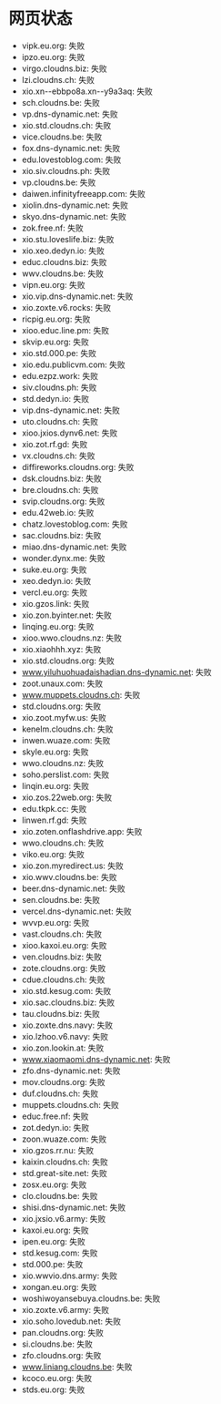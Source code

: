# 网页状态
- vipk.eu.org: 失败
- ipzo.eu.org: 失败
- virgo.cloudns.biz: 失败
- lzi.cloudns.ch: 失败
- xio.xn--ebbpo8a.xn--y9a3aq: 失败
- sch.cloudns.be: 失败
- vp.dns-dynamic.net: 失败
- xio.std.cloudns.ch: 失败
- vice.cloudns.be: 失败
- fox.dns-dynamic.net: 失败
- edu.lovestoblog.com: 失败
- xio.siv.cloudns.ph: 失败
- vp.cloudns.be: 失败
- daiwen.infinityfreeapp.com: 失败
- xiolin.dns-dynamic.net: 失败
- skyo.dns-dynamic.net: 失败
- zok.free.nf: 失败
- xio.stu.loveslife.biz: 失败
- xio.xeo.dedyn.io: 失败
- educ.cloudns.biz: 失败
- wwv.cloudns.be: 失败
- vipn.eu.org: 失败
- xio.vip.dns-dynamic.net: 失败
- xio.zoxte.v6.rocks: 失败
- ricpig.eu.org: 失败
- xioo.educ.line.pm: 失败
- skvip.eu.org: 失败
- xio.std.000.pe: 失败
- xio.edu.publicvm.com: 失败
- edu.ezpz.work: 失败
- siv.cloudns.ph: 失败
- std.dedyn.io: 失败
- vip.dns-dynamic.net: 失败
- uto.cloudns.ch: 失败
- xioo.jxios.dynv6.net: 失败
- xio.zot.rf.gd: 失败
- vx.cloudns.ch: 失败
- diffireworks.cloudns.org: 失败
- dsk.cloudns.biz: 失败
- bre.cloudns.ch: 失败
- svip.cloudns.org: 失败
- edu.42web.io: 失败
- chatz.lovestoblog.com: 失败
- sac.cloudns.biz: 失败
- miao.dns-dynamic.net: 失败
- wonder.dynx.me: 失败
- suke.eu.org: 失败
- xeo.dedyn.io: 失败
- vercl.eu.org: 失败
- xio.gzos.link: 失败
- xio.zon.byinter.net: 失败
- linqing.eu.org: 失败
- xioo.wwo.cloudns.nz: 失败
- xio.xiaohhh.xyz: 失败
- xio.std.cloudns.org: 失败
- www.yiluhuohuadaishadian.dns-dynamic.net: 失败
- zoot.unaux.com: 失败
- www.muppets.cloudns.ch: 失败
- std.cloudns.org: 失败
- xio.zoot.myfw.us: 失败
- kenelm.cloudns.ch: 失败
- inwen.wuaze.com: 失败
- skyle.eu.org: 失败
- wwo.cloudns.nz: 失败
- soho.perslist.com: 失败
- linqin.eu.org: 失败
- xio.zos.22web.org: 失败
- edu.tkpk.cc: 失败
- linwen.rf.gd: 失败
- xio.zoten.onflashdrive.app: 失败
- wwo.cloudns.ch: 失败
- viko.eu.org: 失败
- xio.zon.myredirect.us: 失败
- xio.wwv.cloudns.be: 失败
- beer.dns-dynamic.net: 失败
- sen.cloudns.be: 失败
- vercel.dns-dynamic.net: 失败
- wvvp.eu.org: 失败
- vast.cloudns.ch: 失败
- xioo.kaxoi.eu.org: 失败
- ven.cloudns.biz: 失败
- zote.cloudns.org: 失败
- cdue.cloudns.ch: 失败
- xio.std.kesug.com: 失败
- xio.sac.cloudns.biz: 失败
- tau.cloudns.biz: 失败
- xio.zoxte.dns.navy: 失败
- xio.lzhoo.v6.navy: 失败
- xio.zon.lookin.at: 失败
- www.xiaomaomi.dns-dynamic.net: 失败
- zfo.dns-dynamic.net: 失败
- mov.cloudns.org: 失败
- duf.cloudns.ch: 失败
- muppets.cloudns.ch: 失败
- educ.free.nf: 失败
- zot.dedyn.io: 失败
- zoon.wuaze.com: 失败
- xio.gzos.rr.nu: 失败
- kaixin.cloudns.ch: 失败
- std.great-site.net: 失败
- zosx.eu.org: 失败
- clo.cloudns.be: 失败
- shisi.dns-dynamic.net: 失败
- xio.jxsio.v6.army: 失败
- kaxoi.eu.org: 失败
- ipen.eu.org: 失败
- std.kesug.com: 失败
- std.000.pe: 失败
- xio.wwvio.dns.army: 失败
- xongan.eu.org: 失败
- woshiwoyansebuya.cloudns.be: 失败
- xio.zoxte.v6.army: 失败
- xio.soho.lovedub.net: 失败
- pan.cloudns.org: 失败
- si.cloudns.be: 失败
- zfo.cloudns.org: 失败
- www.liniang.cloudns.be: 失败
- kcoco.eu.org: 失败
- stds.eu.org: 失败
